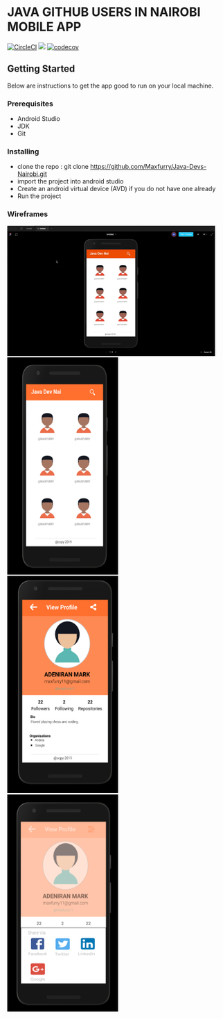 # JAVA GITHUB USERS IN NAIROBI MOBILE APP
[![CircleCI](https://circleci.com/gh/Maxfurry/Java-Devs-Nairobi.svg?style=svg)](https://circleci.com/gh/Maxfurry/Java-Devs-Nairobi)
<a href="https://codeclimate.com/github/Maxfurry/Java-Devs-Nairobi/maintainability"><img src="https://api.codeclimate.com/v1/badges/578ffc66871f926ad164/maintainability" /></a>
[![codecov](https://codecov.io/gh/Maxfurry/Java-Devs-Nairobi/branch/ft-ui-test-164771616/graph/badge.svg)](https://codecov.io/gh/Maxfurry/Java-Devs-Nairobi)

## Getting Started
Below are instructions to get the app good to run on your local machine.

### Prerequisites
* Android Studio
* JDK
* Git

### Installing
* clone the repo : git clone https://github.com/Maxfurry/Java-Devs-Nairobi.git
* import the project into android studio
* Create an android virtual device (AVD) if you do not have one already
* Run the project 

### Wireframes
<img src="wireframes/giphy.gif" title="Prototype">
<img src="wireframes/home.png" width="256" height="500" title="Home">
<img src="wireframes/profile.png" width="256" height="500" title="Profile">
<img src="wireframes/share.png" width="256" height="500" title="Share">
